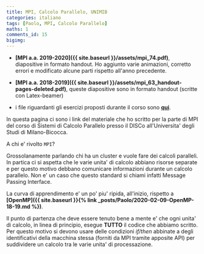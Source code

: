 ```yaml
---
title: MPI, Calcolo Parallelo, UNIMIB 
categories: italiano
tags: [Paolo, MPI, Calcolo Parallelo]
maths: 1
comments_id: 15
bigimg:
---
```


*  **[MPI a.a. 2019-2020]({{ site.baseurl }}/assets/mpi_74.pdf)**,  diapositive in formato handout.
Ho aggiunto varie animazioni, corretto errori e modificato alcune parti rispetto all'anno precedente.


* **[MPI a.a. 2018-2019]({{ site.baseurl }}/assets/mpi_63_handout-pages-deleted.pdf)**, queste diapositive sono in
 formato handout (scritte con Latex-beamer) 

* i file riguardanti gli esercizi proposti durante il corso sono **[qui](https://github.com/4phycs/mpi-ita-2018-19.git)**.


In questa pagina ci sono i link del materiale che ho scritto per la parte di MPI del corso di Sistemi di Calcolo Parallelo presso il DISCo 
 all'Universita' degli Studi di Milano-Bicocca. 


A chi e' rivolto `MPI`?

Grossolanamente parlando chi ha un cluster e vuole fare dei calcoli paralleli.
In partica ci si aspetta che le varie unita' di calcolo abbiano risorse separate
e per questo motivo debbano comunicare informazioni durante un calcolo parallelo.
Non e' un caso che questo standard si chiami infatti Message Passing Interface.

La curva di apprendimento e' un po' piu' ripida, all'inizio, rispetto a 
**[OpenMP]({{ site.baseurl }}{% link _posts/Paolo/2020-02-09-OpenMP-18-19.md %})**.


Il punto di partenza che deve essere tenuto bene a mente e' che ogni unita'
di calcolo, in linea di principio, esegue **TUTTO** il codice che abbiamo scritto.
Per questo motivo si devono usare delle condizioni *if/then* abbinate a degli
identificativi della macchina stessa (forniti da MPI tramite apposite API) per suddividere un calcolo
tra le varie unita' di processazione.








